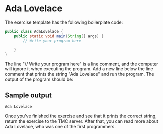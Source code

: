 # Ada Lovelace
The exercise template has the following boilerplate code:
```java
public class AdaLovelace {
    public static void main(String[] args) {
        // Write your program here

    }
}
```

The line "// Write your program here" is a line comment, and the computer will ignore it when executing the program. Add a new line below the line comment that prints the string "Ada Lovelace" and run the program. The output of the program should be:
## Sample output

```
Ada Lovelace
```

Once you've finished the exercise and see that it prints the correct string, return the exercise to the TMC server. After that, you can read more about Ada Lovelace, who was one of the first programmers.